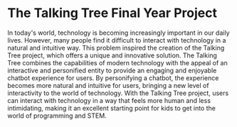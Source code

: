 # The Talking Tree Final Year Project

In today's world, technology is becoming increasingly important in our daily lives. However, many people find it difficult to interact with technology in a natural and intuitive way. This problem inspired the creation of the Talking Tree project, which offers a unique and innovative solution. The Talking Tree combines the capabilities of modern technology with the appeal of an interactive and personified entity to provide an engaging and enjoyable chatbot experience for users. By personifying a chatbot, the experience becomes more natural and intuitive for users, bringing a new level of interactivity to the world of technology. With the Talking Tree project, users can interact with technology in a way that feels more human and less intimidating, making it an excellent starting point for kids to get into the world of programming and STEM.
